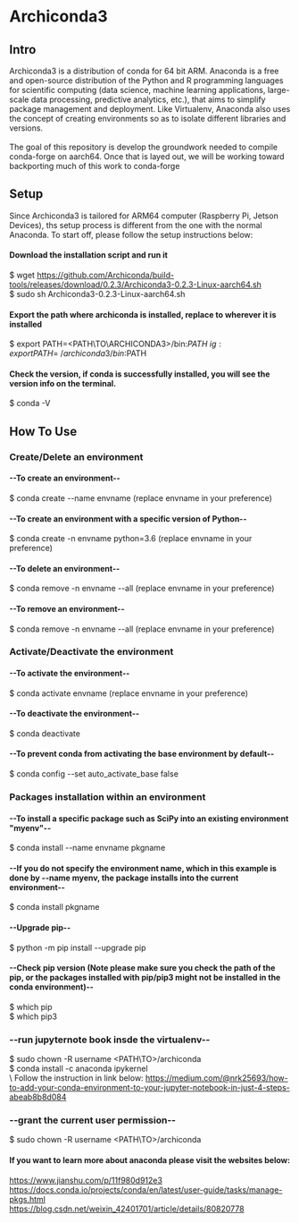 # Archiconda3

## Intro

Archiconda3 is a distribution of conda for 64 bit ARM. Anaconda is a free and open-source distribution of the Python and R programming languages for scientific computing (data science, machine learning applications, large-scale data processing, predictive analytics, etc.), that aims to simplify package management and deployment. Like Virtualenv, Anaconda also uses the concept of creating environments so as to isolate different libraries and versions. \
 \
The goal of this repository is develop the groundwork needed to compile conda-forge on aarch64. Once that is layed out, we will be working toward backporting much of this work to conda-forge

## Setup

Since Archiconda3 is tailored for ARM64 computer (Raspberry Pi, Jetson Devices), ths setup process is different from the one with the normal Anaconda. To start off, please follow the setup instructions below:

#### Download the installation script and run it
$ wget https://github.com/Archiconda/build-tools/releases/download/0.2.3/Archiconda3-0.2.3-Linux-aarch64.sh \
$ sudo sh Archiconda3-0.2.3-Linux-aarch64.sh

#### Export the path where archiconda is installed, replace <PATH TO ARCHICONDA3> to wherever it is installed
$ export PATH=<PATH\TO\ARCHICONDA3>/bin:$PATH \
ig:  export PATH=~/archiconda3/bin:$PATH

#### Check the version, if conda is successfully installed, you will see the version info on the terminal.
$ conda -V

## How To Use

### Create/Delete an environment

#### --To create an environment--

$ conda create --name envname (replace envname in your preference)

#### --To create an environment with a specific version of Python--

$ conda create -n envname python=3.6 (replace envname in your preference)
 
#### --To delete an environment--

$ conda remove -n envname --all (replace envname in your preference)

#### --To remove an environment--

$ conda remove -n envname --all (replace envname in your preference)

### Activate/Deactivate the environment

#### --To activate the environment--

$ conda activate envname (replace envname in your preference)

#### --To deactivate the environment--

$ conda deactivate

#### --To prevent conda from activating the base environment by default--

$ conda config --set auto_activate_base false

### Packages installation within an environment

#### --To install a specific package such as SciPy into an existing environment "myenv"--

$ conda install --name envname pkgname

#### --If you do not specify the environment name, which in this example is done by --name myenv, the package installs into the current environment--

$ conda install pkgname

#### --Upgrade pip--

$ python -m pip install --upgrade pip

#### --Check pip version (Note please make sure you check the path of the pip, or the packages installed with pip/pip3 might not be installed in the conda environment)--

$ which pip \
$ which pip3

### --run jupyternote book insde the virtualenv--

$ sudo chown -R username <PATH\TO>/archiconda \
$ conda install -c anaconda ipykernel \
\ 
Follow the instruction in link below:
https://medium.com/@nrk25693/how-to-add-your-conda-environment-to-your-jupyter-notebook-in-just-4-steps-abeab8b8d084

### --grant the current user permission--

$ sudo chown -R username <PATH\TO>/archiconda
 
#### If you want to learn more about anaconda please visit the websites below:

https://www.jianshu.com/p/11f980d912e3 \
https://docs.conda.io/projects/conda/en/latest/user-guide/tasks/manage-pkgs.html \
https://blog.csdn.net/weixin_42401701/article/details/80820778

